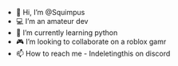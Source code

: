 - 👋 Hi, I’m @Squimpus
- 💻 I’m an amateur dev
- 🌱 I’m currently learning python
- 🎮 I’m looking to collaborate on a roblox gamr
- 📫 How to reach me - Indeletingthis on discord
